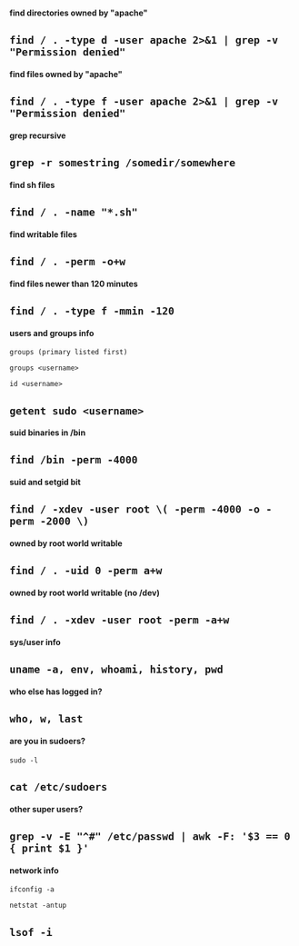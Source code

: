 #### find directories owned by "apache"

```find / . -type d -user apache 2>&1 | grep -v "Permission denied"```
-----


#### find files owned by "apache"

```find / . -type f -user apache 2>&1 | grep -v "Permission denied"```
-----


#### grep recursive

```grep -r somestring /somedir/somewhere```
-----


#### find sh files

```find / . -name "*.sh"```
-----


#### find writable files

```find / . -perm -o+w```
-----


#### find files newer than 120 minutes

```find / . -type f -mmin -120```
-----


#### users and groups info

```groups (primary listed first)```

```groups <username>```

```id <username>```

```getent sudo <username>```
-----


#### suid binaries in /bin

```find /bin -perm -4000```
-----


#### suid and setgid bit

```find / -xdev -user root \( -perm -4000 -o -perm -2000 \)```
-----


#### owned by root world writable

```find / . -uid 0 -perm a+w```
-----


#### owned by root world writable (no /dev)

```find / . -xdev -user root -perm -a+w```
-----


#### sys/user info

```uname -a, env, whoami, history, pwd```
-----


#### who else has logged in?

```who, w, last```
-----


#### are you in sudoers?

```sudo -l```

```cat /etc/sudoers```
-----


#### other super users?

```grep -v -E "^#" /etc/passwd | awk -F: '$3 == 0 { print $1 }'```
-----


#### network info

```ifconfig -a```

```netstat -antup```

```lsof -i```
-----


